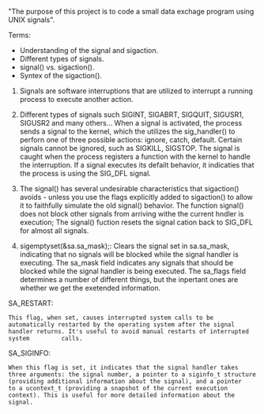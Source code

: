 "The purpose of this project is to code a small data exchage program using UNIX signals".

Terms:
-  Understanding of the signal and sigaction.
-  Different types of signals.
-  signal() vs. sigaction().
-  Syntex of the sigaction().

1. Signals are software interruptions that are utilized to interrupt a running process to execute another action.

2. Different types of signals such SIGINT, SIGABRT, SIGQUIT, SIGUSR1, SIGUSR2 and many others...
   When a signal is activated, the process sends a signal to the kernel, which the utilizes the sig_handler() to perforn
   one of three possible actions: ignore, catch, default.
   Certain signals cannot be ignored, such as SIGKILL, SIGSTOP. The signal is caught when the process registers a function
   with the kernel to handle the interruption. If a signal executes its defailt behavior, it indicaties that the process is
   using the SIG_DFL signal.

3. The signal() has several undesirable characteristics that sigaction() avoids - unless you use the flags explicitly added
   to sigaction() to allow it to faithfully simulate the old signal() behavior. The function signal() does not block other
   signals from arriving withe the current hndler is execution;
   The signal() fuction resets the signal cation back to SIG_DFL for almost all signals.

4.
   sigemptyset(&sa.sa_mask);: Clears the signal set in sa.sa_mask, indicating that no signals will be blocked while the signal handler is executing.
   The sa_mask field indicates any signals that should be blocked while the signal handler is being executed.
   The sa_flags field determines a number of different things, but the inpertant ones are whether we get the exetended
   information.

  SA_RESTART:

    This flag, when set, causes interrupted system calls to be automatically restarted by the operating system after the signal handler returns. It's useful to avoid manual restarts of interrupted system         calls.

   SA_SIGINFO:

    When this flag is set, it indicates that the signal handler takes three arguments: the signal number, a pointer to a siginfo_t structure (providing additional information about the signal), and a pointer
    to a ucontext_t (providing a snapshot of the current execution context). This is useful for more detailed information about the signal.
   
   
